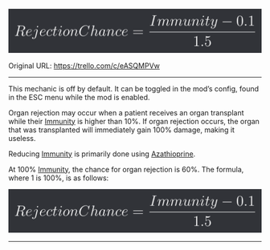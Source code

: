 ![image.png](./Organ%20Rejection%20-%20Attachments/6810ae34113758a241fa3235.png)

Original URL: https://trello.com/c/eASQMPVw

---

This mechanic is off by default. It can be toggled in the mod’s config, found in the ESC menu while the mod is enabled.

Organ rejection may occur when a patient receives an organ transplant while their [Immunity](Immunity.md) is higher than 10%. If organ rejection occurs, the organ that was transplanted will immediately gain 100% damage, making it useless.

Reducing [Immunity](Immunity.md) is primarily done using [Azathioprine](../Items/Azathioprine.md).

At 100% [Immunity](Immunity.md), the chance for organ rejection is 60%. The formula, where 1 is 100%, is as follows:

![image.png](./Organ%20Rejection%20-%20Attachments/6810ae34113758a241fa3235.png)

---

